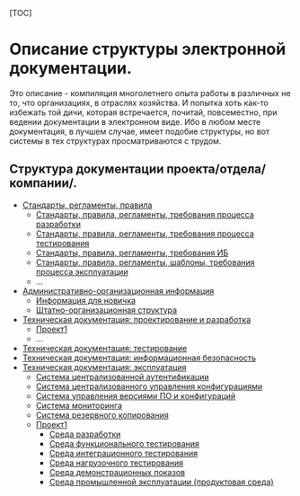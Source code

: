 [TOC]

Описание структуры электронной документации.
============================================

Это описание - компиляция многолетнего опыта работы в различных не то, что организациях, в отраслях хозяйства. И попытка хоть как-то избежать той дичи, которая встречается, почитай, повсеместно, при ведении документации в электронном виде. Ибо в любом месте документация, в лучшем случае, имеет подобие структуры, но вот системы в тех структурах просматриваются с трудом.

Структура документации проекта/отдела/компании/.
------------------------------------------------

* [Стандарты, регламенты, правила](specs/README.md)
  * [Стандарты, правила, регламенты, требования процесса разработки](specs/dev/README.md)
  * [Стандарты, правила, регламенты, требования процесса тестирования](specs/test/README.md)
  * [Стандарты, правила, регламенты, требования ИБ](specs/secure/README.md)
  * [Стандарты, правила, регламенты, шаблоны, требования процесса эксплуатации](specs/ops/README.md)
  * ...
* [Административно-организационная информация](management/README.md)
  * [Информация для новичка](management/beginners.md)
  * [Штатно-организационная структура](management/staff.md)
* [Техническая документация: проектирование и разработка](dev/README.md)
  * [Проект1](dev/prj1/README.md)
  * ...
* [Техническая документация: тестирование](test/README.md)
* [Техническая документация: информационная безопасность](secure/README.md)
* [Техническая документация: эксплуатация](ops/README.md)
  * [Система централизованной аутентификации](ops/auth.md)
  * [Система централизованного управления конфигурациями](ops/cms.md)
  * [Система управления версиями ПО и конфигураций](opc/vcs.md)
  * [Система мониторинга](ops/monitoring.md)
  * [Система резервного копирования](ops/backup.md)
  * [Проект1](ops/prj1/README.md)
    * [Среда разработки](ops/prj1/dev.md)
    * [Среда функционального тестирования](ops/prj1/ft.md)
    * [Среда интеграционного тестирования](ops/prj1/it.md)
    * [Среда нагрузочного тестирования](ops/prj1/st.md)
    * [Среда демонстрационных показов](ops/prj1/demo.md)
    * [Среда промышленной эксплуатации (продуктовая среда)](ops/prj1/prod.md)
